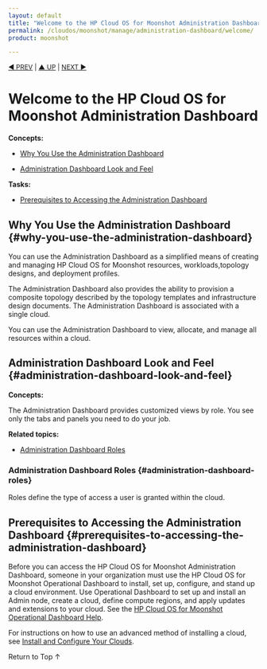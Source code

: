 ```yaml
---
layout: default
title: "Welcome to the HP Cloud OS for Moonshot Administration Dashboard"
permalink: /cloudos/moonshot/manage/administration-dashboard/welcome/
product: moonshot

---
```

<!--PUBLISHED-->



<script> 

function PageRefresh { 
onLoad="window.refresh"
}

PageRefresh();

</script>


<p style="font-size: small;"> <a href="/cloudos/moonshot/manage/administration-dashboard/before-you-begin/">&#9664; PREV</a> | <a href="/cloudos/moonshot/manage/administration-dashboard/before-you-begin/">&#9650; UP</a> | <a href="/cloudos/moonshot/manage/administration-dashboard/getting-started/">NEXT &#9654;</a> </p>

# Welcome to the HP Cloud OS for Moonshot Administration Dashboard

**Concepts:**

* [Why You Use the Administration Dashboard](#why-you-use-the-administration-dashboard)

* [Administration Dashboard Look and Feel](#administration-dashboard-look-and-feel)

**Tasks:**

* [Prerequisites to Accessing the Administration Dashboard](#prerequisites-to-accessing-the-administration-dashboard)


## Why You Use the Administration Dashboard {#why-you-use-the-administration-dashboard}

You can use the Administration Dashboard as a simplified means of creating and managing HP Cloud OS for Moonshot resources, workloads,topology designs, and deployment profiles.

The Administration Dashboard also provides the ability to provision a composite topology described by the topology templates and infrastructure design 
documents. The Administration Dashboard is associated with a single cloud. 

You can use the Administration Dashboard to view, allocate, and manage all  resources within a cloud. 

## Administration Dashboard Look and Feel {#administration-dashboard-look-and-feel}

**Concepts:**

The Administration Dashboard provides customized views by role. You see only the tabs and panels you need to do your job.

**Related topics:**

* [Administration Dashboard Roles](#administration-dashboard-roles)

### Administration Dashboard Roles {#administration-dashboard-roles}

Roles define the type of access a user is granted within the cloud.


## Prerequisites to Accessing the Administration Dashboard {#prerequisites-to-accessing-the-administration-dashboard}

Before you can access the HP Cloud OS for Moonshot Administration Dashboard, someone in your organization must use the HP Cloud OS for Moonshot Operational Dashboard 
to install, set up, configure, and stand up a cloud environment. Use Operational Dashboard to set up and install an Admin node, create a cloud, 
define compute regions, and apply updates and extensions to your cloud. See the [HP Cloud OS for Moonshot Operational Dashboard Help](/cloudos/moonshot/manage/operational-dashboard/).

For instructions on how to use an advanced method of installing a cloud, see [Install and Configure Your Clouds](/cloudos/moonshot/install).

<a href="#top" style="padding:14px 0px 14px 0px; text-decoration: none;"> Return to Top &#8593; </a>

